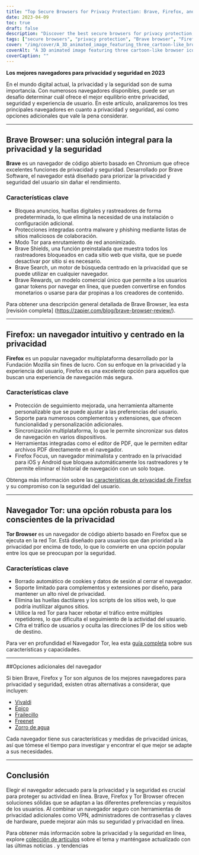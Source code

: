 ```yaml
---
title: "Top Secure Browsers for Privacy Protection: Brave, Firefox, and Tor"
date: 2023-04-09
toc: true
draft: false
description: "Discover the best secure browsers for privacy protection, featuring Brave, Firefox, and Tor, and learn about their features and benefits."
tags: ["secure browsers", "privacy protection", "Brave browser", "Firefox", "Tor", "online security", "internet privacy", "browser features", "ad-blocking", "tracking protection", "open-source", "cross-platform", "Firefox Focus", "Tor Network", "alternative browsers", "Vivaldi", "Epic", "Puffin", "Waterfox"]
cover: "/img/cover/A_3D_animated_image_featuring_three_cartoon-like_browser.png"
coverAlt: "A 3D animated image featuring three cartoon-like browser icons, Brave, Firefox, and Tor, surrounded by a shield symbolizing privacy protection, with a padlock on top."
coverCaption: ""
---
```


 **Los mejores navegadores para privacidad y seguridad en 2023**  En el mundo digital actual, la privacidad y la seguridad son de suma importancia. Con numerosos navegadores disponibles, puede ser un desafío determinar cuál ofrece el mejor equilibrio entre privacidad, seguridad y experiencia de usuario. En este artículo, analizaremos los tres principales navegadores en cuanto a privacidad y seguridad, así como opciones adicionales que vale la pena considerar.  ______  ## Brave Browser: una solución integral para la privacidad y la seguridad  **Brave** es un navegador de código abierto basado en Chromium que ofrece excelentes funciones de privacidad y seguridad. Desarrollado por Brave Software, el navegador está diseñado para priorizar la privacidad y seguridad del usuario sin dañar el rendimiento.  ### Características clave  - Bloquea anuncios, huellas digitales y rastreadores de forma predeterminada, lo que elimina la necesidad de una instalación o configuración adicional. - Protecciones integradas contra malware y phishing mediante listas de sitios maliciosos de colaboración. - Modo Tor para enrutamiento de red anonimizado. - Brave Shields, una función preinstalada que muestra todos los rastreadores bloqueados en cada sitio web que visita, que se puede desactivar por sitio si es necesario. - Brave Search, un motor de búsqueda centrado en la privacidad que se puede utilizar en cualquier navegador. - Brave Rewards, un modelo comercial único que permite a los usuarios ganar tokens por navegar en línea, que pueden convertirse en fondos monetarios o usarse para dar propinas a los creadores de contenido.  Para obtener una descripción general detallada de Brave Browser, lea esta [revisión completa] (https://zapier.com/blog/brave-browser-review/).  ______  ## Firefox: un navegador intuitivo y centrado en la privacidad  **Firefox** es un popular navegador multiplataforma desarrollado por la Fundación Mozilla sin fines de lucro. Con su enfoque en la privacidad y la experiencia del usuario, Firefox es una excelente opción para aquellos que buscan una experiencia de navegación más segura.  ### Características clave  - Protección de seguimiento mejorada, una herramienta altamente personalizable que se puede ajustar a las preferencias del usuario. - Soporte para numerosos complementos y extensiones, que ofrecen funcionalidad y personalización adicionales. - Sincronización multiplataforma, lo que le permite sincronizar sus datos de navegación en varios dispositivos. - Herramientas integradas como el editor de PDF, que le permiten editar archivos PDF directamente en el navegador. - Firefox Focus, un navegador minimalista y centrado en la privacidad para iOS y Android que bloquea automáticamente los rastreadores y te permite eliminar el historial de navegación con un solo toque.  Obtenga más información sobre las [características de privacidad de Firefox](https://support.mozilla.org/en-US/kb/firefox-privacy-and-security-features) y su compromiso con la seguridad del usuario.  ______  ## Navegador Tor: una opción robusta para los conscientes de la privacidad  **Tor Browser** es un navegador de código abierto basado en Firefox que se ejecuta en la red Tor. Está diseñado para usuarios que dan prioridad a la privacidad por encima de todo, lo que lo convierte en una opción popular entre los que se preocupan por la seguridad.  ### Características clave  - Borrado automático de cookies y datos de sesión al cerrar el navegador. - Soporte limitado para complementos y extensiones por diseño, para mantener un alto nivel de privacidad. - Elimina las huellas dactilares y los scripts de los sitios web, lo que podría inutilizar algunos sitios. - Utilice la red Tor para hacer rebotar el tráfico entre múltiples repetidores, lo que dificulta el seguimiento de la actividad del usuario. - Cifra el tráfico de usuarios y oculta las direcciones IP de los sitios web de destino.  Para ver en profundidad el Navegador Tor, lea esta [guía completa](https://restoreprivacy.com/tor/) sobre sus características y capacidades.  ______  ##Opciones adicionales del navegador  Si bien Brave, Firefox y Tor son algunos de los mejores navegadores para privacidad y seguridad, existen otras alternativas a considerar, que incluyen:  - [Vivaldi](https://vivaldi.com/) - [Épico](https://www.epicbrowser.com/) - [Frailecillo](https://www.puffin.com/) - [Freenet](https://freenetproject.org/) - [Zorro de agua](https://www.waterfox.net/)  Cada navegador tiene sus características y medidas de privacidad únicas, así que tómese el tiempo para investigar y encontrar el que mejor se adapte a sus necesidades.  ______  ## Conclusión  Elegir el navegador adecuado para la privacidad y la seguridad es crucial para proteger su actividad en línea. Brave, Firefox y Tor Browser ofrecen soluciones sólidas que se adaptan a las diferentes preferencias y requisitos de los usuarios. Al combinar un navegador seguro con herramientas de privacidad adicionales como VPN, administradores de contraseñas y claves de hardware, puede mejorar aún más su seguridad y privacidad en línea.  Para obtener más información sobre la privacidad y la seguridad en línea, explore [colección de artículos](https://simeononsecurity.ch/search/?q=privacy+and+security) sobre el tema y manténgase actualizado con las últimas noticias . y tendencias  